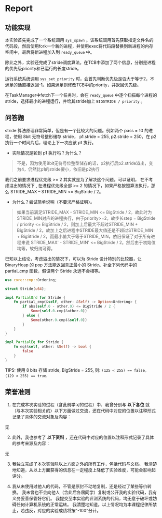 # Report

## 功能实现

本实验首先完成了一个系统调用 `sys_spawn` 。该系统调用首先获取指定文件名的代码段，然后使用fork一个新的进程，并使用exec将代码段替换到新进程的内存空间中，最后将新进程加入到 `ready_queue` 中。

除此之外，实验还完成了stride调度算法。在TCB中添加了两个信息，分别是进程的优先级priority和已运行的长度stride。

运行系统系统调用 `sys_set_priority` 时，会首先判断优先级是否大于等于2，不满足的话直接返回-1。如果满足则修改TCB中的priority，并返回优先级。

在TaskManager中fetch下一个任务时，会在 `ready_queue` 中逐个扫描每个进程的stride，选择最小的进程运行，并给其stride加上 `BIGSTRIDE / priority` 。

## 问答题

stride 算法原理非常简单，但是有一个比较大的问题。例如两个 pass = 10 的进程，使用 8bit 无符号整形储存 stride， p1.stride = 255, p2.stride = 250，在 p2 执行一个时间片后，理论上下一次应该 p1 执行。

* 实际情况是轮到 p1 执行吗？为什么？

> 不是，因为使用8bit无符号位整型储存的话，p2执行后p2.stride溢出，变为4，仍然比p1的stride要小，依旧是p2执行

我们之前要求进程优先级 >= 2 其实就是为了解决这个问题。可以证明， 在不考虑溢出的情况下 , 在进程优先级全部 >= 2 的情况下，如果严格按照算法执行，那么 STRIDE_MAX – STRIDE_MIN <= BigStride / 2。

* 为什么？尝试简单说明（不要求严格证明）。

> 如果当前满足STRIDE_MAX - STRIDE_MIN <= BigStride / 2，故此时为STRIDE_MIN对应的进程执行，由于priority>=2，故步长step = BigStride / priority <= BigStride / 2，则加上后最大不超过STRIDE_MIN + BigStride / 2，故加上之后进程中STRIDE最大值还是不超过STRIDE_MIN + BigStride / 2，而最小值大于等于STRIDE_MIN，依旧保证了对于所有进程来说 STRIDE_MAX' - STRIDE_MIN' <= BigStride / 2。然后由于初始值均等，故归纳可得。

已知以上结论，考虑溢出的情况下，可以为 Stride 设计特别的比较器，让 BinaryHeap<Stride> 的 pop 方法能返回真正最小的 Stride。补全下列代码中的 partial_cmp 函数，假设两个 Stride 永远不会相等。

```rust
use core::cmp::Ordering;

struct Stride(u64);

impl PartialOrd for Stride {
    fn partial_cmp(&self, other: &Self) -> Option<Ordering> {
        if abs(self.0 - other.0) <= BigStride / 2 {
            Some(self.0.cmp(&other.0))
        } else {
            Some(other.0.cmp(&self.0))
        }
    }
}

impl PartialEq for Stride {
    fn eq(&self, other: &Self) -> bool {
        false
    }
}
```
TIPS: 使用 8 bits 存储 stride, BigStride = 255, 则: `(125 < 255) == false, (129 < 255) == true`.

## 荣誉准则

1. 在完成本次实验的过程（含此前学习的过程）中，我曾分别与 **以下各位** 就（与本次实验相关的）以下方面做过交流，还在代码中对应的位置以注释形式记录了具体的交流对象及内容：

无

2. 此外，我也参考了 **以下资料** ，还在代码中对应的位置以注释形式记录了具体的参考来源及内容：

无

3. 我独立完成了本次实验除以上方面之外的所有工作，包括代码与文档。 我清楚地知道，从以上方面获得的信息在一定程度上降低了实验难度，可能会影响起评分。

4. 我从未使用过他人的代码，不管是原封不动地复制，还是经过了某些等价转换。 我未曾也不会向他人（含此后各届同学）复制或公开我的实验代码，我有义务妥善保管好它们。 我提交至本实验的评测系统的代码，均无意于破坏或妨碍任何计算机系统的正常运转。 我清楚地知道，以上情况均为本课程纪律所禁止，若违反，对应的实验成绩将按“-100”分计。
